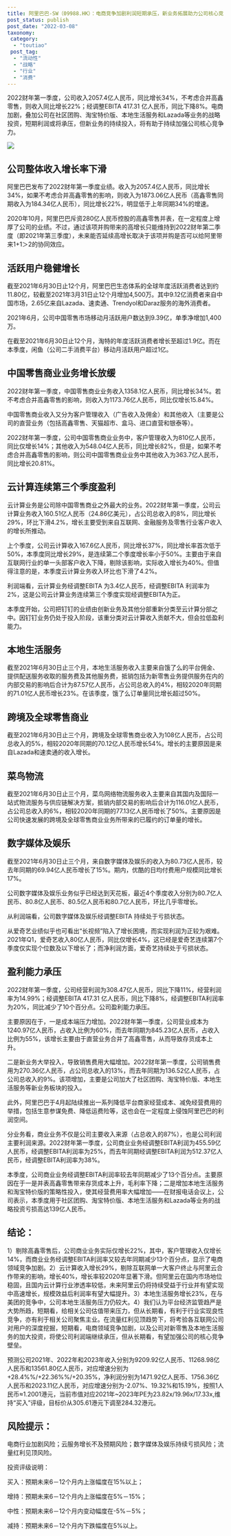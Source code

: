 ```yaml
---
title: 阿里巴巴-SW（09988.HK）：电商竞争加剧利润短期承压，新业务拓展助力公司核心竞争力
post_status: publish
post_date: "2022-03-08"
taxonomy:
 category: 
  - "toutiao"
 post_tag: 
  - "流动性"
  - "战略"
  - "行业"
  - "消费"
---
```


2022财年第一季度，公司收入2057.4亿人民币，同比增长34%，不考虑合并高鑫零售，则收入同比增长22%；经调整EBITA 417.31 亿人民币，同比下降8%。电商加剧，叠加公司在社区团购、淘宝特价版、本地生活服务和Lazada等业务的战略投资，短期利润或将承压，但新业务的持续投入，将有助于持续加强公司核心竞争力。

![](https://cdn.fendou.la/funstoutiao/2021/07/alibaba-hk.jpg)

## 公司整体收入增长率下滑

阿里巴巴发布了2022财年第一季度业绩。收入为2057.4亿人民币，同比增长34%，如果不考虑合并高鑫零售的影响，则收入为1873.06亿人民币（高鑫零售同期收入为184.34亿人民币），同比增长22%，明显低于上年同期34%的增速。

2020年10月，阿里巴巴斥资280亿人民币控股的高鑫零售并表，在一定程度上增厚了公司的业绩。不过，通过该项并购带来的高增长只能维持到2022财年第二季度（即2021年第三季度），未来能否延续高增长取决于该项并购是否可以给阿里带来1+1＞2的协同效应。

## 活跃用户稳健增长

截至2021年6月30日止12个月，阿里巴巴生态体系的全球年度活跃消费者达到约11.80亿，较截至2021年3月31日止12个月增加4,500万。其中9.12亿消费者来自中国市场，2.65亿来自Lazada、速卖通、Trendyol和Daraz服务的海外消费者。

2021年6月，公司中国零售市场移动月活跃用户数达到9.39亿，单季净增加1,400万。

在截至2021年6月30日止12个月，淘特的年度活跃消费者增长至超过1.9亿。而在本季度，闲鱼（公司二手消费平台）移动月活跃用户超过1亿。

## 中国零售商业业务增长放缓

2022财年第一季度，中国零售商业业务收入1358.1亿人民币，同比增长34%。若不考虑合并高鑫零售的影响，则收入为1173.76亿人民币，同比仅增长15.84%。

中国零售商业收入又分为客户管理收入（广告收入及佣金）和其他收入（主要是公司的直营业务（包括高鑫零售、天猫超市、盒马、进口直营和银泰等）。

2022财年第一季度，公司中国零售商业业务中，客户管理收入为810亿人民币，同比仅增长14%；其他收入为548.04亿人民币，同比增长82%，但是，如果不考虑合并高鑫零售的影响，则公司中国零售商业业务中其他收入为363.7亿人民币，同比增长20.81%。

## 云计算连续第三个季度盈利

云计算业务是公司除中国零售商业之外最大的业务。2022财年第一季度，公司云计算业务收入160.51亿人民币（24.86亿美元），占公司总收入的8%，同比增长29%，环比下滑4.2%，增长主要受到来自互联网、金融服务及零售行业客户收入的增长所推动。

上个季度，公司云计算收入167.6亿人民币，同比增长37%，同比增长率首次低于50%，本季度同比增长29%，是连续第二个季度增长率小于50%。主要由于来自互联网行业的单一头部客户收入下降，剔除该影响，实际收入增长为40%。但值得注意的是，本季度云计算业务收入环比也下滑了4.2%。

利润端看，云计算业务经调整EBITA 为3.4亿人民币，经调整EBITA 利润率为2%，这是公司云计算业务连续第三个季度实现经调整EBITA为正。

本季度开始，公司把钉钉的业绩由创新业务及其他分部重新分类至云计算分部之中。因钉钉业务仍处于投入阶段，该重分类对云计算收入贡献不大，但会拉低盈利能力。

## 本地生活服务

截至2021年6月30日止三个月，本地生活服务收入主要来自饿了么的平台佣金、提供配送服务收取的服务费及其他服务费，抵销包括为新零售业务提供服务在内的内部交易的影响后合计为87.57亿人民币，占公司总收入的4%，相较2020年同期的71.01亿人民币增长23%。在该季度，饿了么订单量同比增长超过50%。

## 跨境及全球零售商业

截至2021年6月30日止三个月，跨境及全球零售商业收入为108亿人民币，占公司总收入的5%，相较2020年同期的70.12亿人民币增长54%。增长的主要原因是来自Lazada和速卖通的收入增长。

## 菜鸟物流

截至2021年6月30日止三个月，菜鸟网络物流服务收入主要来自其国内及国际一站式物流服务与供应链解决方案，抵销内部交易的影响后合计为116.01亿人民币，占公司总收入的6%，相较2020年同期的77.13亿人民币增长了50%。主要原因是公司快速发展的跨境及全球零售商业业务所带来的已履约的订单量的增长。

## 数字媒体及娱乐

截至2021年6月30日止三个月，来自数字媒体及娱乐的收入为80.73亿人民币，较去年同期的69.94亿人民币增长了15%。期内，优酷的日均付费用户规模同比增长17%。

公司数字媒体及娱乐业务似乎已经达到天花板，最近4个季度收入分别为80.7亿人民币、80.8亿人民币、80.5亿人民币和80.7亿人民币，环比几乎零增长。

从利润端看，公司数字媒体及娱乐经调整EBITA 持续处于亏损状态。

从爱奇艺业绩似乎也可看出“长视频”陷入了增长困境，而实现利润为正较为艰难。2021年Q1，爱奇艺收入80亿人民币，同比仅增长4%，这已经是爱奇艺连续第7个季度仅实现个位数及以下增长了；而净利润方面，爱奇艺持续处于亏损状态。

## 盈利能力承压

2022财年第一季度，公司经营利润为308.47亿人民币，同比下降11%，经营利润率为14.99%；经调整EBITA 417.31 亿人民币，同比下降8%，经调整EBITA利润率为20%，同比减少了10个百分点。公司盈利能力承压。

主要原因在于，一是成本端压力增加。2022财年第一季度，公司营业成本为1240.97亿人民币，占收入比例为60%，而去年同期为845.23亿人民币，占收入比例为55%，该增长主要由于直营业务合并了高鑫零售，从而导致存货成本上升。

二是新业务大举投入，导致销售费用大幅增加。2022财年第一季度，公司销售费用为270.36亿人民币，占公司总收入的13%，而去年同期为136.52亿人民币，占公司总收入的9%。该项增加，主要是公司加大了社区团购、淘宝特价版、本地生活服务等新业务板块的投入。

此外，阿里巴巴于4月起陆续推出一系列降低平台商家经营成本、减免经营费用的举措，包括生意参谋免费、降低运费险等，这也会在一定程度上侵蚀阿里巴巴的利润空间。

分业务看，商业业务不仅是公司主要收入来源（占总收入的87%），也是公司利润主要利润来源。2022财年第一季度，公司商业业务经调整EBITA利润为455.59亿人民币，经调整EBITA利润率为25%，而去年同期经调整EBITA利润为512.37亿人民币，经调整EBITA利润率为38%。

本季度，公司商业业务经调整EBITA利润率较去年同期减少了13个百分点。主要原因在于一是并表高鑫零售带来存货成本上升，毛利率下降；二是增加本地生活服务和淘宝特价版的策略性投入，使其经营费用率大幅增加——在财报电话会议上，公司表示，本季度用于社区团购、淘宝特价版、本地生活服务和Lazada等业务的战略投资亏损高达139亿人民币。

## 结论：

1）剔除高鑫零售后，公司商业业务实际仅增长22%，其中，客户管理收入仅增长14%，而商业业务经调整EBITA利润率又较去年同期减少13个百分点，显示了电商领域竞争加剧。2）云计算收入增长29%，剔除互联网单一大客户终止与阿里云合作带来的影响，增长40%，增长率较2020年显著下滑。但阿里云在国内市场地位稳固，且国内云计算行业渗透率较低，未来阿里云仍将持续受益于行业并有望实现中高速增长，规模效益后利润率有望大幅提升。3）本地生活服务增长23%，在与美团的竞争中，公司本地生活服务压力仍较大。4）我们认为平台经济监管趋严是大势所趋，短期看，给相关公司估值带来压力，但从长期看，有利于行业实现良性竞争，亦有利于相关公司聚焦主业。在流量红利见顶趋势下，将考验各互联网公司对用户的深度挖掘，短期看，电商领域竞争加剧，以及公司对新零售及本地生活服务的加大投资，将使公司利润端继续承压，但从长期看，有望加强公司的核心竞争壁垒。

预测公司2021年、2022年和2023年收入分别为9209.92亿人民币、11268.98亿人民币和13561.80亿人民币，对应增速分别为+28.4%%/+22.36%%/+20.35%，净利润分别为1471.92亿人民币、1756.36亿人民币和2023.11亿人民币，对应增速分别为-2.07%、19.32%和15.19%，按照1人民币≈1.2001港元，当前市值对应2021年~2023年PE为23.82x/19.96x/17.33x,维持“买入”评级，目标价从305.61港元下调至284.32港元。

## 风险提示：

电商行业加剧风险；云服务增长不及预期风险；数字媒体及娱乐持续亏损风险；流量红利见顶风险。

投资评级说明：

买入：预期未来6－12个月内上涨幅度在15%以上；

增持：预期未来6－12个月内上涨幅度在5%－15%；

中性：预期未来6－12个月内变动幅度在-5%－5%；

减持：预期未来6－12个月内下跌幅度在5%以上。
